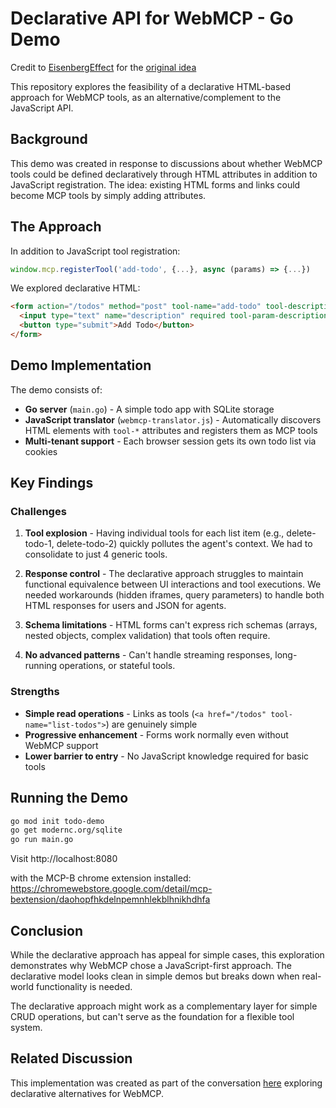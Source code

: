 # Declarative API for WebMCP - Go Demo

Credit to [EisenbergEffect](https://github.com/EisenbergEffect) for the [original idea](https://github.com/webmachinelearning/webmcp/issues/22#issuecomment-3263168311)

This repository explores the feasibility of a declarative HTML-based approach for WebMCP tools, as an alternative/complement to the JavaScript API.

## Background

This demo was created in response to discussions about whether WebMCP tools could be defined declaratively through HTML attributes in addition to JavaScript registration. The idea: existing HTML forms and links could become MCP tools by simply adding attributes.

## The Approach

In addition to JavaScript tool registration:
```javascript
window.mcp.registerTool('add-todo', {...}, async (params) => {...})
```

We explored declarative HTML:
```html
<form action="/todos" method="post" tool-name="add-todo" tool-description="Add a new todo item">
  <input type="text" name="description" required tool-param-description="The text of the todo item">
  <button type="submit">Add Todo</button>
</form>
```

## Demo Implementation

The demo consists of:
- **Go server** (`main.go`) - A simple todo app with SQLite storage
- **JavaScript translator** (`webmcp-translator.js`) - Automatically discovers HTML elements with `tool-*` attributes and registers them as MCP tools
- **Multi-tenant support** - Each browser session gets its own todo list via cookies

## Key Findings

### Challenges

1. **Tool explosion** - Having individual tools for each list item (e.g., delete-todo-1, delete-todo-2) quickly pollutes the agent's context. We had to consolidate to just 4 generic tools.

2. **Response control** - The declarative approach struggles to maintain functional equivalence between UI interactions and tool executions. We needed workarounds (hidden iframes, query parameters) to handle both HTML responses for users and JSON for agents.

3. **Schema limitations** - HTML forms can't express rich schemas (arrays, nested objects, complex validation) that tools often require.

4. **No advanced patterns** - Can't handle streaming responses, long-running operations, or stateful tools.

### Strengths

- **Simple read operations** - Links as tools (`<a href="/todos" tool-name="list-todos">`) are genuinely simple
- **Progressive enhancement** - Forms work normally even without WebMCP support
- **Lower barrier to entry** - No JavaScript knowledge required for basic tools

## Running the Demo

```bash
go mod init todo-demo
go get modernc.org/sqlite
go run main.go
```

Visit http://localhost:8080

with the MCP-B chrome extension installed: https://chromewebstore.google.com/detail/mcp-bextension/daohopfhkdelnpemnhlekblhnikhdhfa

## Conclusion

While the declarative approach has appeal for simple cases, this exploration demonstrates why WebMCP chose a JavaScript-first approach. The declarative model looks clean in simple demos but breaks down when real-world functionality is needed.

The declarative approach might work as a complementary layer for simple CRUD operations, but can't serve as the foundation for a flexible tool system.

## Related Discussion

This implementation was created as part of the conversation [here](https://github.com/webmachinelearning/webmcp/issues/22) exploring declarative alternatives for WebMCP.
